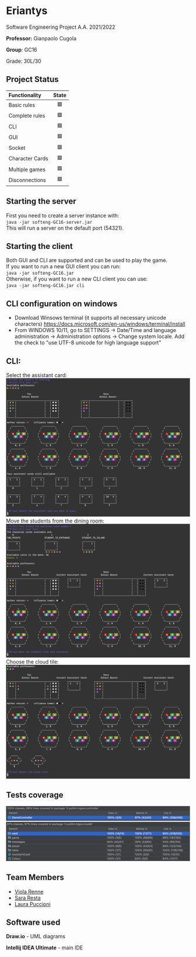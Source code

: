 # Eriantys

Software Engineering Project A.A. 2021/2022

**Professor:** Gianpaolo Cugola  

**Group**: GC16

Grade: 30L/30

## Project Status

| Functionality | State |
|:-----------------------|:------------------------------------:|
| Basic rules | 🟩 |
| Complete rules | 🟩 |
| CLI | 🟩 |
| GUI | 🟩 |
| Socket | 🟩 |
| Character Cards | 🟩 |
| Multiple games | 🟩|
| Disconnections | 🟩|

## Starting the server

First you need to create a server instance with:  
`java -jar softeng-GC16-server.jar`  
This will run a server on the default port (54321).

## Starting the client
Both GUI and CLI are supported and can be used to play the game.  
If you want to run a new GUI client you can run:  
`java -jar softeng-GC16.jar`  
Otherwise, if you want to run a new CLI client you can use:  
`java -jar softeng-GC16.jar cli`

## CLI configuration on windows
* Download Winsows terminal (it supports all necessary unicode characters) https://docs.microsoft.com/en-us/windows/terminal/install
* From WINDOWS 10/11, go to SETTINGS -> Date/Time and language administration -> Administration options -> Change system locale. Add the check to "use UTF-8 unicode for high language support"

## CLI:  
Select the assistant card:
<img src="https://github.com/viols-code/ing-sw-2022-renne-resta-puccioni/blob/master/deliverables/CLI/Select.png"/>
Move the students from the dining room:
<img src="https://github.com/viols-code/ing-sw-2022-renne-resta-puccioni/blob/master/deliverables/CLI/Move.png"/>
Choose the cloud tile:
<img src="https://github.com/viols-code/ing-sw-2022-renne-resta-puccioni/blob/master/deliverables/CLI/Choose.png"/>



## Tests coverage
<img src="https://github.com/viols-code/ing-sw-2022-renne-resta-puccioni/blob/master/deliverables/Coverage/Controller.png"/>
<img src="https://github.com/viols-code/ing-sw-2022-renne-resta-puccioni/blob/master/deliverables/Coverage/Model.png"/>

## Team Members
* [Viola Renne](https://github.com/viols-code)
* [Sara Resta](https://github.com/sararesta)
* [Laura Puccioni](https://github.com/LaP19)

## Software used
**Draw.io** - UML diagrams

**Intellij IDEA Ultimate** - main IDE
